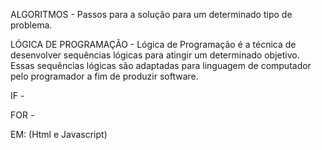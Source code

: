 ALGORITMOS - Passos para a solução para um determinado tipo de problema.

LÓGICA DE PROGRAMAÇÃO - Lógica de Programação é a técnica de desenvolver 
sequências lógicas para atingir um determinado objetivo. Essas sequências 
lógicas são adaptadas para linguagem de computador pelo programador a fim 
de produzir software.

IF - 

FOR - 


EM: (Html e Javascript)